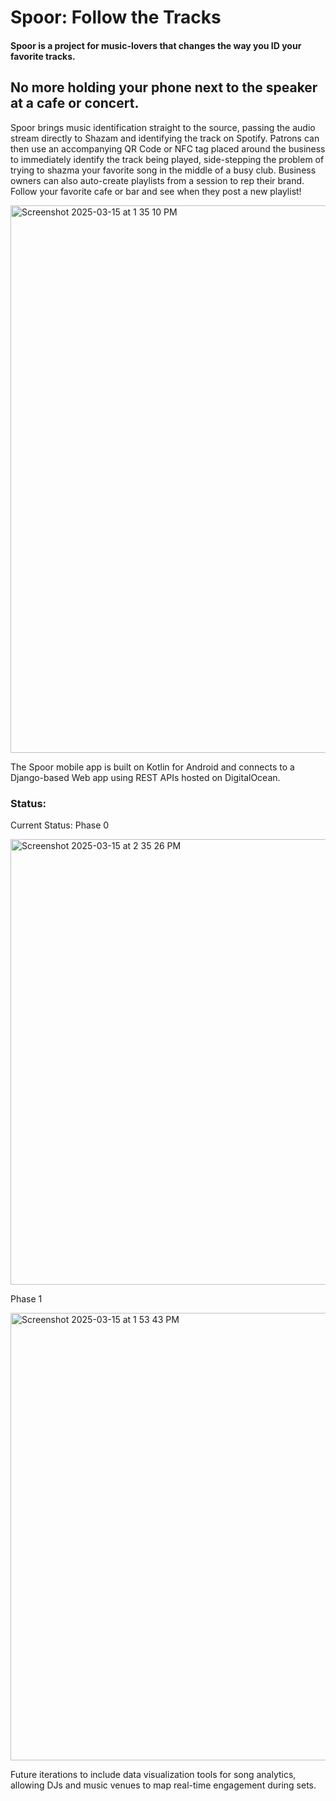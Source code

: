 # Spoor: Follow the Tracks
#### Spoor is a project for music-lovers that changes the way you ID your favorite tracks. 

## No more holding your phone next to the speaker at a cafe or concert. 
Spoor brings music identification straight to the source, passing the audio stream directly to Shazam and identifying the track on Spotify. 
Patrons can then use an accompanying QR Code or NFC tag placed around the business to immediately identify the track being played, side-stepping the problem of trying to shazma your favorite song in the middle of a busy club. 
Business owners can also auto-create playlists from a session to rep their brand. Follow your favorite cafe or bar and see when they post a new playlist!

<img width="876" alt="Screenshot 2025-03-15 at 1 35 10 PM" src="https://github.com/user-attachments/assets/12a23b25-bf0a-4f16-b27f-f6fed3aad6df" />

The Spoor mobile app is built on Kotlin for Android and connects to a Django-based Web app using REST APIs hosted on DigitalOcean.

### Status:
Current Status: Phase 0

<img width="713" alt="Screenshot 2025-03-15 at 2 35 26 PM" src="https://github.com/user-attachments/assets/b01952d9-b00e-4086-88cb-fec82c0c9051" />

Phase 1

<img width="716" alt="Screenshot 2025-03-15 at 1 53 43 PM" src="https://github.com/user-attachments/assets/7ef5ab9e-bc9e-4b6a-b851-68aba960c2f3" />

Future iterations to include data visualization tools for song analytics, allowing DJs and music venues to map real-time engagement during sets. 
